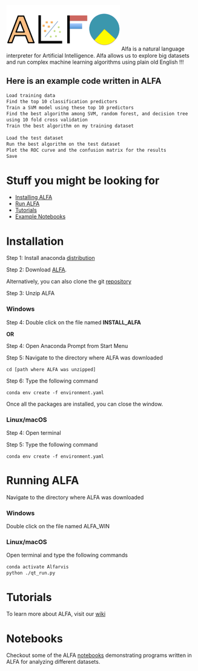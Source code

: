 # 
<img src="https://github.com/alfarvis/ALFA/blob/master/ALFA.png" width="300"/>
Alfa is a natural language interpreter for Artificial Intelligence.
Alfa allows us to explore big datasets and run complex machine learning algorithms using plain old English !!!

## Here is an example code written in ALFA
	Load training data
	Find the top 10 classification predictors
	Train a SVM model using these top 10 predictors
	Find the best algorithm among SVM, random forest, and decision tree using 10 fold cross validation
	Train the best algorithm on my training dataset

	Load the test dataset
	Run the best algorithm on the test dataset
	Plot the ROC curve and the confusion matrix for the results
	Save  

# Stuff you might be looking for

   * [Installing ALFA](#H1)
   * [Run ALFA](#H2)
   * [Tutorials](#H3)
   * [Example Notebooks](#H4)

<h1 id="H1"> Installation </h1>

Step 1: Install anaconda <a href="https://www.anaconda.com/enterprise/?gclid=Cj0KCQjwlv_XBRDrARIsAH-iRJRs4Z2f4a9RqhkFkI3xryMwrPEOknxk3OOhNbrk9GqYmaj00kL3XUMaAik1EALw_wcB">distribution</a>

Step 2: Download [ALFA](https://github.com/alfarvis/ALFA/archive/master.zip).

Alternatively, you can also clone the git [repository](https://github.com/alfarvis/ALFA)

Step 3: Unzip ALFA 

### Windows
Step 4: Double click on the file named **INSTALL_ALFA**

**OR**

Step 4: Open Anaconda Prompt from Start Menu

Step 5: Navigate to the directory where ALFA was downloaded 

	cd [path where ALFA was unzipped]

Step 6: Type the following command

	conda env create -f environment.yaml
	
Once all the packages are installed, you can close the window. 

### Linux/macOS
Step 4: Open terminal 

Step 5: Type the following command

	conda env create -f environment.yaml
	
<h1 id="H2"> Running ALFA </h1>

Navigate to the directory where ALFA was downloaded

### Windows

Double click on the file named ALFA_WIN

### Linux/macOS

Open terminal and type the following commands

	conda activate Alfarvis
	python ./qt_run.py

<h1 id="H3"> Tutorials </h1>
To learn more about ALFA, visit our <a href = "https://github.com/Alfarvis/ALFA/wiki">wiki</a>

<h1 id="H4"> Notebooks </h1>
Checkout some of the ALFA  <a href = "https://alfarvis.github.io/ALFA/tutorials.html">notebooks</a> demonstrating programs written in ALFA for analyzing different datasets.
